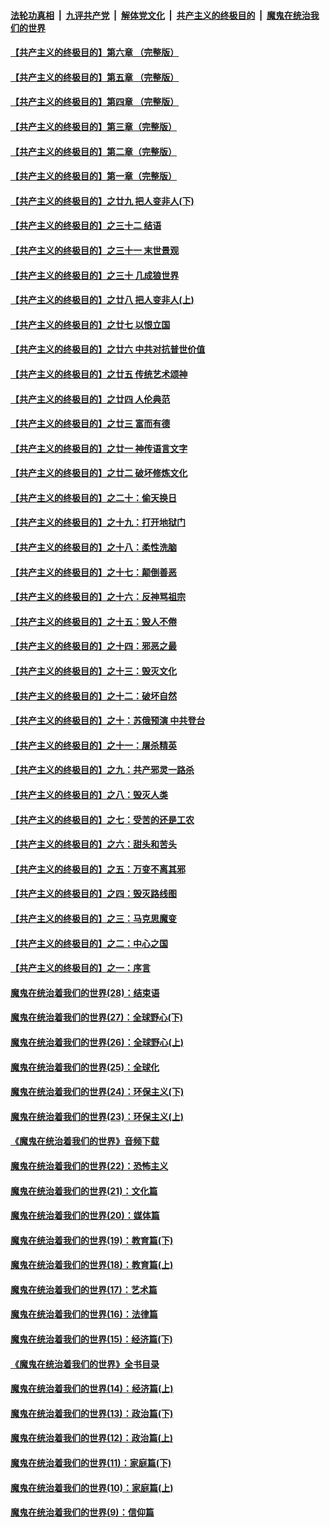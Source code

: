 ####  [法轮功真相](../../../../basic/blob/master/README.md?t=06031101) &nbsp;|&nbsp; [九评共产党](../../../../9ping.md/blob/master/README.md?t=06031101) &nbsp;|&nbsp; [解体党文化](../../../../jtdwh.md/blob/master/README.md?t=06031101)  &nbsp;|&nbsp; [共产主义的终极目的](../../../../gczydzjmd.md/blob/master/README.md?t=06031101) &nbsp;|&nbsp; [魔鬼在统治我们的世界](../../../../mgztzwmdsj.md/blob/master/README.md?t=06031101) 

#### [【共产主义的终极目的】第六章 （完整版）](../pages/nsc422/n11428913.md?t=06031101) 

#### [【共产主义的终极目的】第五章 （完整版）](../pages/nsc422/n11428912.md?t=06031101) 

#### [【共产主义的终极目的】第四章 （完整版）](../pages/nsc422/n11428907.md?t=06031101) 

#### [【共产主义的终极目的】第三章（完整版）](../pages/nsc422/n11428848.md?t=06031101) 

#### [【共产主义的终极目的】第二章（完整版）](../pages/nsc422/n11428831.md?t=06031101) 

#### [【共产主义的终极目的】第一章（完整版）](../pages/nsc422/n11417651.md?t=06031101) 

#### [【共产主义的终极目的】之廿九 把人变非人(下)](../pages/nsc422/n11344140.md?t=06031101) 

#### [【共产主义的终极目的】之三十二 结语](../pages/nsc422/n11360535.md?t=06031101) 

#### [【共产主义的终极目的】之三十一 末世景观](../pages/nsc422/n11351129.md?t=06031101) 

#### [【共产主义的终极目的】之三十 几成狼世界](../pages/nsc422/n11348280.md?t=06031101) 

#### [【共产主义的终极目的】之廿八 把人变非人(上)](../pages/nsc422/n11340492.md?t=06031101) 

#### [【共产主义的终极目的】之廿七 以恨立国](../pages/nsc422/n11336944.md?t=06031101) 

#### [【共产主义的终极目的】之廿六 中共对抗普世价值](../pages/nsc422/n11324785.md?t=06031101) 

#### [【共产主义的终极目的】之廿五 传统艺术颂神](../pages/nsc422/n11296396.md?t=06031101) 

#### [【共产主义的终极目的】之廿四 人伦典范](../pages/nsc422/n11296397.md?t=06031101) 

#### [【共产主义的终极目的】之廿三 富而有德](../pages/nsc422/n11283598.md?t=06031101) 

#### [【共产主义的终极目的】之廿一 神传语言文字](../pages/nsc422/n11263265.md?t=06031101) 

#### [【共产主义的终极目的】之廿二 破坏修炼文化](../pages/nsc422/n11245728.md?t=06031101) 

#### [【共产主义的终极目的】之二十：偷天换日](../pages/nsc422/n11238846.md?t=06031101) 

#### [【共产主义的终极目的】之十九：打开地狱门](../pages/nsc422/n11206376.md?t=06031101) 

#### [【共产主义的终极目的】之十八：柔性洗脑](../pages/nsc422/n11199994.md?t=06031101) 

#### [【共产主义的终极目的】之十七：颠倒善恶](../pages/nsc422/n11179782.md?t=06031101) 

#### [【共产主义的终极目的】之十六：反神骂祖宗](../pages/nsc422/n11166798.md?t=06031101) 

#### [【共产主义的终极目的】之十五：毁人不倦](../pages/nsc422/n11166792.md?t=06031101) 

#### [【共产主义的终极目的】之十四：邪恶之最](../pages/nsc422/n11150249.md?t=06031101) 

#### [【共产主义的终极目的】之十三：毁灭文化](../pages/nsc422/n11135227.md?t=06031101) 

#### [【共产主义的终极目的】之十二：破坏自然](../pages/nsc422/n11135214.md?t=06031101) 

#### [【共产主义的终极目的】之十：苏俄预演 中共登台](../pages/nsc422/n11118424.md?t=06031101) 

#### [【共产主义的终极目的】之十一：屠杀精英](../pages/nsc422/n11118442.md?t=06031101) 

#### [【共产主义的终极目的】之九：共产邪灵一路杀](../pages/nsc422/n11114139.md?t=06031101) 

#### [【共产主义的终极目的】之八：毁灭人类](../pages/nsc422/n11108503.md?t=06031101) 

#### [【共产主义的终极目的】之七：受苦的还是工农](../pages/nsc422/n11101809.md?t=06031101) 

#### [【共产主义的终极目的】之六：甜头和苦头](../pages/nsc422/n11096971.md?t=06031101) 

#### [【共产主义的终极目的】之五：万变不离其邪](../pages/nsc422/n11091285.md?t=06031101) 

#### [【共产主义的终极目的】之四：毁灭路线图](../pages/nsc422/n11086284.md?t=06031101) 

#### [【共产主义的终极目的】之三：马克思魔变](../pages/nsc422/n11061941.md?t=06031101) 

#### [【共产主义的终极目的】之二：中心之国](../pages/nsc422/n11047728.md?t=06031101) 

#### [【共产主义的终极目的】之一：序言](../pages/nsc422/n11086077.md?t=06031101) 

#### [魔鬼在统治着我们的世界(28)：结束语](../pages/nsc422/n10936246.md?t=06031101) 

#### [魔鬼在统治着我们的世界(27)：全球野心(下)](../pages/nsc422/n10928319.md?t=06031101) 

#### [魔鬼在统治着我们的世界(26)：全球野心(上)](../pages/nsc422/n10900318.md?t=06031101) 

#### [魔鬼在统治着我们的世界(25)：全球化](../pages/nsc422/n10788205.md?t=06031101) 

#### [魔鬼在统治着我们的世界(24)：环保主义(下)](../pages/nsc422/n10695307.md?t=06031101) 

#### [魔鬼在统治着我们的世界(23)：环保主义(上)](../pages/nsc422/n10688613.md?t=06031101) 

#### [《魔鬼在统治着我们的世界》音频下载](../pages/nsc422/n10635553.md?t=06031101) 

#### [魔鬼在统治着我们的世界(22)：恐怖主义](../pages/nsc422/n10614727.md?t=06031101) 

#### [魔鬼在统治着我们的世界(21)：文化篇](../pages/nsc422/n10597706.md?t=06031101) 

#### [魔鬼在统治着我们的世界(20)：媒体篇](../pages/nsc422/n10586579.md?t=06031101) 

#### [魔鬼在统治着我们的世界(19)：教育篇(下)](../pages/nsc422/n10564808.md?t=06031101) 

#### [魔鬼在统治着我们的世界(18)：教育篇(上)](../pages/nsc422/n10526970.md?t=06031101) 

#### [魔鬼在统治着我们的世界(17)：艺术篇](../pages/nsc422/n10499093.md?t=06031101) 

#### [魔鬼在统治着我们的世界(16)：法律篇](../pages/nsc422/n10485969.md?t=06031101) 

#### [魔鬼在统治着我们的世界(15)：经济篇(下)](../pages/nsc422/n10469975.md?t=06031101) 

#### [《魔鬼在统治着我们的世界》全书目录](../pages/nsc422/n10464261.md?t=06031101) 

#### [魔鬼在统治着我们的世界(14)：经济篇(上)](../pages/nsc422/n10457370.md?t=06031101) 

#### [魔鬼在统治着我们的世界(13)：政治篇(下)](../pages/nsc422/n10448270.md?t=06031101) 

#### [魔鬼在统治着我们的世界(12)：政治篇(上)](../pages/nsc422/n10444576.md?t=06031101) 

#### [魔鬼在统治着我们的世界(11)：家庭篇(下)](../pages/nsc422/n10440961.md?t=06031101) 

#### [魔鬼在统治着我们的世界(10)：家庭篇(上)](../pages/nsc422/n10435448.md?t=06031101) 

#### [魔鬼在统治着我们的世界(9)：信仰篇](../pages/nsc422/n10432159.md?t=06031101) 

